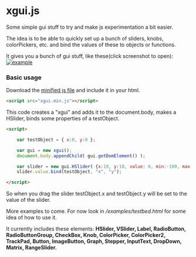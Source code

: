 xgui.js
=======

Some simple gui stuff to try and make js experimentation a bit easier.

The idea is to be able to quickly set up a bunch of sliders, knobs, colorPickers, etc. and bind the values of these to objects or functions.

It gives you a bunch of gui stuff, like these(click screenshot to open):
[![example](http://oosmoxiecode.github.com/assets/xgui.png)](http://oosmoxiecode.github.com/examples/xgui.js/testbed.html)

### Basic usage ###

Download the [minified js file](https://github.com/oosmoxiecode/xgui.js/blob/master/build/xgui.min.js) and include it in your html.

```html
<script src="xgui.min.js"></script>
```

This code creates a "xgui" and adds it to the document.body, makes a HSlider, binds some properties of a testObject.

```html
<script>

	var testObject = { x:0, y:0 };

	var gui = new xgui();
	document.body.appendChild( gui.getDomElement() );

	var slider = new gui.HSlider( {x:10, y:10, value: 0, min:-100, max:100} );
	slider.value.bind(testObject, "x", "y");

</script>
```

So when you drag the slider testObject.x and testObject.y will be set to the value of the slider.

More examples to come. For now look in */examples/testbed.html* for some idea of how to use it.

It currently includes these elements:
**HSlider,
VSlider,
Label,
RadioButton,
RadioButtonGroup,
CheckBox,
Knob,
ColorPicker,
ColorPicker2,
TrackPad,
Button,
ImageButton,
Graph,
Stepper,
InputText,
DropDown,
Matrix,
RangeSlider.**